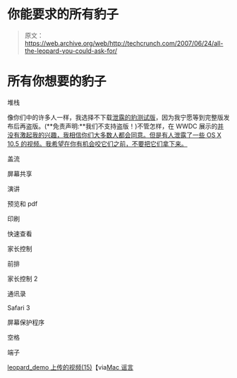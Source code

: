 # 你能要求的所有豹子

> 原文：<https://web.archive.org/web/http://techcrunch.com/2007/06/24/all-the-leopard-you-could-ask-for/>

# 所有你想要的豹子

堆栈

像你们中的许多人一样，我选择不下载[泄露的豹测试版](https://web.archive.org/web/20201027132946/http://crunchgear.com/2007/06/20/wwdc-leopard-beta-leaked-onto-bittorrent-site/)，因为我宁愿等到完整版发布后再盗版。(**免责声明:**我们不支持盗版！)不管怎样，在 WWDC 展示的[并没有激起我的兴趣，我相信你们大多数人都会同意。但是有人泄露了一些 OS X 10.5 的视频。我希望在你有机会咬它们之前，不要把它们拿下来。
](https://web.archive.org/web/20201027132946/http://crunchgear.com/2007/06/12/video-of-steve-jobs-wwdc-2007-keynote-now-available/)

盖流

屏幕共享

演讲

预览和 pdf

印刷

快速查看

家长控制

前排

家长控制 2

通讯录

Safari 3

屏幕保护程序

空格

端子

[leopard_demo 上传的视频(15)](https://web.archive.org/web/20201027132946/http://www.brightcove.com/channel_all_uploads.jsp?channel=1048121105&firstVideo=0)【via[Mac 谣言](https://web.archive.org/web/20201027132946/http://www.macrumors.com/2007/06/23/wwdc-mac-os-x-10-5-leopard-videos/)